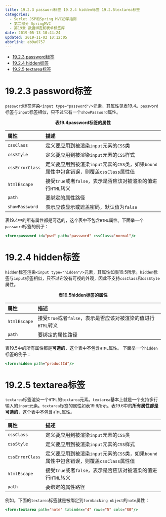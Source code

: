 ```yaml
---
title: 19.2.3 password标签 19.2.4 hidden标签 19.2.5textarea标签
categories: 
  - Serlet JSP和Spring MVC初学指南
  - 第二部分 SpringMVC
  - 第19章 数据绑定和表单标签库
date: 2019-05-13 10:44:24
updated: 2019-11-02 10:12:05
abbrlink: ab9a0757
---
```

<div id='my_toc'>

- [19.2.3 password标签](/JavaReadingNotes/ab9a0757/#19-2-3-password标签)
- [19.2.4 hidden标签](/JavaReadingNotes/ab9a0757/#19-2-4-hidden标签)
- [19.2.5 textarea标签](/JavaReadingNotes/ab9a0757/#19-2-5-textarea标签)

</div>
<!--more-->
<script>if (navigator.platform.toLowerCase() == 'win32'){document.getElementById('my_toc').style.display = 'none';}</script>

<!--end-->
# 19.2.3 password标签 #
`password`标签渲染`<input type="password"/>`元素，其属性见表19.4。`password`标签与`input`标签相似，只不过它有一个`showPassword`属性。
<center><strong>表19.4password标签的属性</strong></center>

|属性|描述|
|:---|:---|
|`cssClass`|定义要应用到被渲染`input`元素的`CSS`类|
|`cssStyle`|定义要应用到被渲染`input`元素的`CSS`样式|
|`cssErrorClass`|定义要应用到被渲染`input`元素的`CSS`类，如果`bound`属性中包含错误，则覆盖`cssClass`属性值|
|`htmlEscape`|接受`true`或者`false`，表示是否应该对被渲染的值进行`HTML`转义|
|`path`|要绑定的属性路径|
|`showPassword`|表示应该显示或遮盖密码，默认值为`false`|
表19.4中的所有属性都是可选的，这个表中不包含`HTML`属性。下面举一个`password`标签的例子：
```jsp
<form:password id="pwd" path="password" cssClass="normal"/>
```
# 19.2.4 hidden标签 #
`hidden`标签渲染`<input type="hidden"/>`元素，其属性如表19.5所示。`hidden`标签与`input`标签相似，只不过它没有可视的外观，因此不支持`cssClass`和`cssStyle`属性。
<center><strong>表19.5hidden标签的属性</strong></center>

|属性|描述|
|:---|:---|
|`htmlEscape`|接受`true`或者`false`，表示是否应该对被渲染的值进行`HTML`转义|
|`path`|要绑定的属性路径|

表19.5中的所有属性都是**可选的**，这个表中不包含`HTML`属性。
下面举一个`hidden`标签的例子：
```jsp
<form:hidden path="productId"/>
```
# 19.2.5 textarea标签 #
`textarea`标签渲染一个`HTML`的`textarea`元素。`textarea`基本上就是一个支持多行输入的`input`元素。`textarea`标签的属性如表19.6所示。表19.6中的**所有属性都是可选的**，这个表中不包含`HTML`属性。

|属性|描述|
|:---|:---|
|`cssClass`|定义要应用到被渲染`input`元素的`CSS`类|
|`cssStyle`|定义要应用到被渲染`input`元素的`CSS`样式|
|`cssErrorClass`|定义要应用到被渲染`input`元素的`CSS`类，如果`bound`属性中包含错误，则覆盖`cssClass`属性值|
|`htmlEscape`|接受`true`或者`false`，表示是否应该对被渲染的值进行`HTML`转义|
|`path`|要绑定的属性路径|
例如，下面的`textarea`标签就是被绑定到`formbacking object`的`note`属性：
```jsp
<form:textarea path="note" tabindex="4" rows="5" cols="80"/>
```

